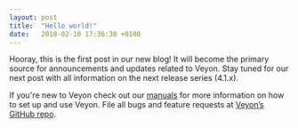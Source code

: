 ```yaml
---
layout: post
title:  "Hello world!"
date:   2018-02-10 17:36:30 +0100
---
```


Hooray, this is the first post in our new blog! It will become the primary source for announcements and updates related to Veyon. Stay tuned for our next post with all information on the next release series (4.1.x).

If you're new to Veyon check out our [manuals][manuals] for more information on how to set up and use Veyon. File all bugs and feature requests at [Veyon’s GitHub repo][veyon-gh].

[manuals]: http://docs.veyon.io
[veyon-gh]: https://github.com/veyo/veyon
